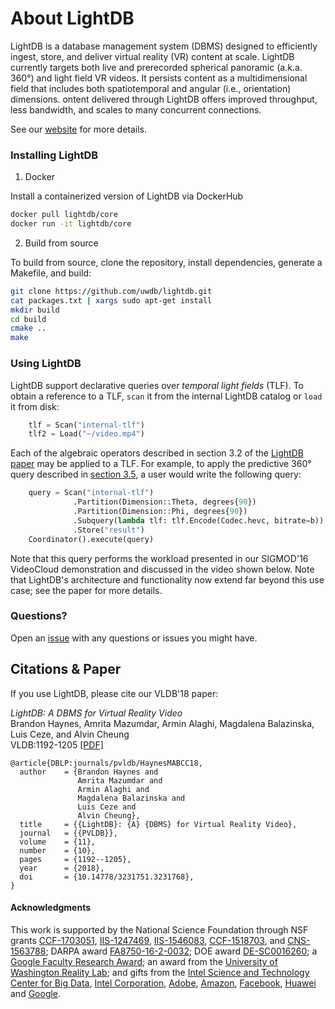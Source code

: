 # About LightDB

LightDB is a database management system (DBMS) designed
to efficiently ingest, store, and deliver virtual reality (VR)
content at scale. LightDB currently targets both live and prerecorded
spherical panoramic (a.k.a. 360°) and light field VR videos. It persists content
as a multidimensional field that includes both spatiotemporal 
and angular (i.e., orientation) dimensions. 
ontent delivered through LightDB offers improved throughput,
less bandwidth, and scales to many concurrent connections.

See our [website](https://db.cs.washington.edu/projects/lightdb) for more details.

### Installing LightDB

1. Docker

Install a containerized version of LightDB via DockerHub

```sh
docker pull lightdb/core
docker run -it lightdb/core
```

2. Build from source

To build from source, clone the repository, install dependencies, generate a Makefile, and build:

```sh
git clone https://github.com/uwdb/lightdb.git
cat packages.txt | xargs sudo apt-get install
mkdir build
cd build
cmake ..
make
```

### Using LightDB

LightDB support declarative queries over _temporal light fields_ (TLF).  To obtain a reference to a TLF, `scan` it from the internal LightDB catalog or `load` it from disk:

```python
    tlf = Scan("internal-tlf")
    tlf2 = Load("~/video.mp4")
```

Each of the algebraic operators described in section 3.2 of the [LightDB paper](http://db.cs.washington.edu/projects/lightdb/p1144-haynes.pdf) may be applied to a TLF.  For example, to apply the predictive 360° query described in [section 3.5](http://db.cs.washington.edu/projects/lightdb/p1144-haynes.pdf), a user would write the following query:

```python
    query = Scan("internal-tlf")
              .Partition(Dimension::Theta, degrees{90})
              .Partition(Dimension::Phi, degrees{90})
              .Subquery(lambda tlf: tlf.Encode(Codec.hevc, bitrate=b))
              .Store("result")
    Coordinator().execute(query)
```

Note that this query performs the workload presented in our SIGMOD'16 VideoCloud demonstration and discussed in the video shown below.  Note that LightDB's architecture and functionality now extend far beyond this use case; see the paper for more details.

### Questions?

Open an [issue](https://github.com/uwdb/lightdb/issues) with any questions or issues you might have.

## Citations & Paper

If you use LightDB, please cite our VLDB'18 paper:

_LightDB: A DBMS for Virtual Reality Video_<br/>
Brandon Haynes, Amrita Mazumdar, Armin Alaghi, Magdalena Balazinska, Luis Ceze, and Alvin Cheung<br />
VLDB:1192-1205 [[PDF]](http://www.vldb.org/pvldb/vol11/p1192-haynes.pdf)

```
@article{DBLP:journals/pvldb/HaynesMABCC18,
  author    = {Brandon Haynes and
               Amrita Mazumdar and
               Armin Alaghi and
               Magdalena Balazinska and
               Luis Ceze and
               Alvin Cheung},
  title     = {{LightDB}: {A} {DBMS} for Virtual Reality Video},
  journal   = {{PVLDB}},
  volume    = {11},
  number    = {10},
  pages     = {1192--1205},
  year      = {2018},
  doi       = {10.14778/3231751.3231768},
}
```

#### Acknowledgments

This work is supported by the National Science Foundation
through NSF grants 
[CCF-1703051](https://www.nsf.gov/awardsearch/showAward?AWD_ID=1703051), 
[IIS-1247469](https://www.nsf.gov/awardsearch/showAward?AWD_ID=1247469), 
[IIS-1546083](https://www.nsf.gov/awardsearch/showAward?AWD_ID=1546083), 
[CCF-1518703](https://www.nsf.gov/awardsearch/showAward?AWD_ID=1518703), and 
[CNS-1563788](https://www.nsf.gov/awardsearch/showAward?AWD_ID=1563788);
DARPA award [FA8750-16-2-0032](https://www.darpa.mil); DOE award [DE-SC0016260](https://science.energy.gov/grants);
a [Google Faculty Research Award](https://docs.google.com/document/d/1IfCmWZ-ClmvmB4gzlApR4htAhYBjKliPGQxLpu6KmaU/edit);
an award from the [University of Washington Reality Lab](https://realitylab.uw.edu);
and gifts from the [Intel Science and Technology Center for Big
Data](http://istc-bigdata.org), [Intel Corporation](https://www.intel.com), [Adobe](http://www.adobe.com), [Amazon](https://www.amazon.com), [Facebook](https://facebook.com), [Huawei](https://www.huawei.com) and [Google](https://google.com).

&nbsp;
